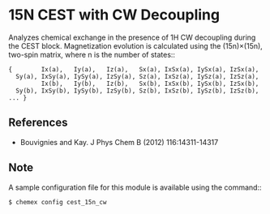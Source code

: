# 15N CEST with CW Decoupling

Analyzes chemical exchange in the presence of 1H CW decoupling during the
CEST block. Magnetization evolution is calculated using the (15n)×(15n),
two-spin matrix, where n is the number of states::

    {        Ix(a),   Iy(a),   Iz(a),   Sx(a), IxSx(a), IySx(a), IzSx(a),
      Sy(a), IxSy(a), IySy(a), IzSy(a), Sz(a), IxSz(a), IySz(a), IzSz(a),
             Ix(b),   Iy(b),   Iz(b),   Sx(b), IxSx(b), IySx(b), IzSx(b),
      Sy(b), IxSy(b), IySy(b), IzSy(b), Sz(b), IxSz(b), IySz(b), IzSz(b), ... }

## References

  - Bouvignies and Kay. J Phys Chem B (2012) 116:14311-14317


## Note

A sample configuration file for this module is available using the command::

    $ chemex config cest_15n_cw
